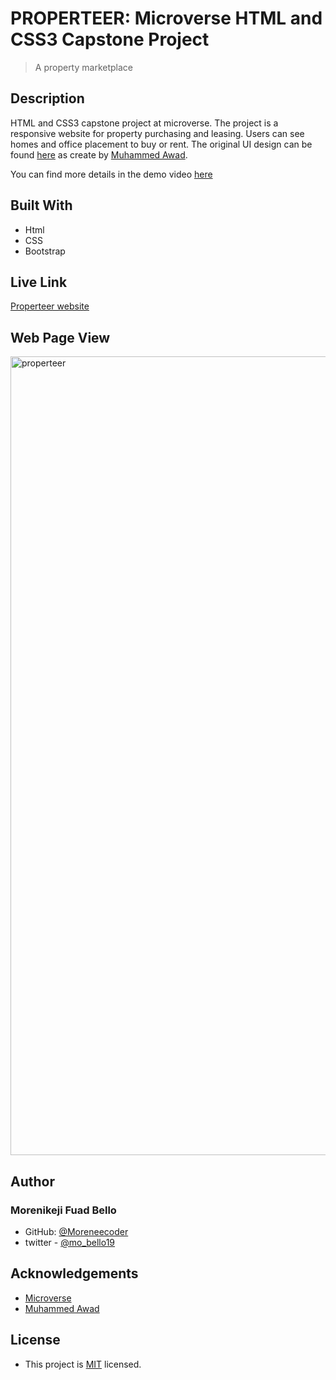 # PROPERTEER: Microverse HTML and CSS3 Capstone Project
>A property marketplace

## Description
HTML and CSS3 capstone project at microverse. The project is a responsive website for property purchasing and leasing. Users can see homes and office placement to buy or rent. The original UI design can be found [here](https://www.behance.net/gallery/24796463/ZATTIX) as create by [Muhammed Awad](https://www.behance.net/M_Awad).

You can find more details in the demo video [here](https://www.loom.com/share/71348b136b2c461d826d9757b14c15ae)

## Built With
* Html
* CSS
* Bootstrap

## Live Link
[Properteer website](https://moreneecoder.github.io/properteer/)

## Web Page View
<img width="1278" alt="properteer" src="https://user-images.githubusercontent.com/38987207/106820046-ffe25b80-667a-11eb-947c-9958524e326b.png">

## Author

### Morenikeji Fuad Bello
* GitHub: [@Moreneecoder](https://github.com/Moreneecoder)
* twitter - [@mo_bello19](https://twitter.com/mo_bello19)

## Acknowledgements
* [Microverse](https://www.microverse.org)
* [Muhammed Awad](https://www.behance.net/M_Awad)

## License
* This project is [MIT](https://opensource.org/licenses/MIT) licensed.
